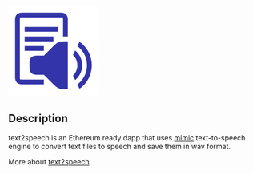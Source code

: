 ![logo](./logo.png)

## Description
text2speech is an Ethereum ready dapp that uses [mimic](https://github.com/MycroftAI/mimic) text-to-speech engine to convert text files to speech and save them in wav format.  

More about [text2speech](https://github.com/Zied-Guesmi/text2speech).
